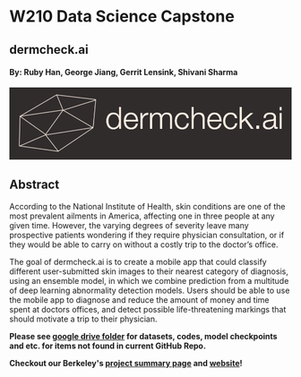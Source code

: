 # W210 Data Science Capstone
## dermcheck.ai
#### By: Ruby Han, George Jiang, Gerrit Lensink, Shivani Sharma

![banner](images/logo_banner.png)

## Abstract
According to the National Institute of Health, skin conditions are one of the most prevalent ailments in America, affecting one in three people at any given time. However, the varying degrees of severity leave many prospective patients wondering if they require physician consultation, or if they would be able to carry on without a costly trip to the doctor’s office.

The goal of dermcheck.ai is to create a mobile app that could classify different user-submitted skin images to their nearest category of diagnosis, using an ensemble model, in which we combine prediction from a multitude of deep learning abnormality detection models. Users should be able to use the mobile app to diagnose and reduce the amount of money and time spent at doctors offices, and detect possible life-threatening markings that should motivate a trip to their physician. 

**Please see [google drive folder](https://drive.google.com/drive/folders/1oLqejM9KnDiIgUupEGkxGM3_vdqboxlI?usp=sharing) for datasets, codes, model checkpoints and etc. for items not found in current GitHub Repo.**

**Checkout our Berkeley's [project summary page](https://www.ischool.berkeley.edu/projects/2022/dermcheckai) and [website](https://gerritlensink.wixsite.com/dermcheck-ai)!**